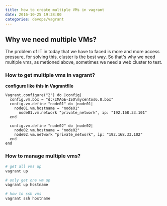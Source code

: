 ```yaml
---
title: how to create multiple VMs in vagrant
date: 2016-10-25 19:38:00
categories: devops/vagrant
---
```

## Why we need multiple VMs?
The problem of IT in today that we have to faced is more and more access pressure,
for solving this, cluster is the best way. So that's why we need multiple vms,
as metioned above, sometimes we need a web cluster to test.

### How to get multiple vms in vagrant?
**configure like this in Vagrantfile**
```
Vagrant.configure("2") do |config|
  config.vm.box = "d:\IMAGE-ISO\mycentos6.8.box"
  config.vm.define "node01" do |node01|
    node01.vm.hostname = "node01"
	  node01.vm.network "private_network", ip: "192.168.33.101"
  end

  config.vm.define "node02" do |node02|
    node02.vm.hostname = "node02"
  	node02.vm.network "private_network", ip: "192.168.33.102"
  end
end
```

### How to manage multiple vms?
``` bash
# get all vms up
vagrant up

# only get one vm up
vagrant up hostname

# how to ssh vms
vagrant ssh hostname
```
